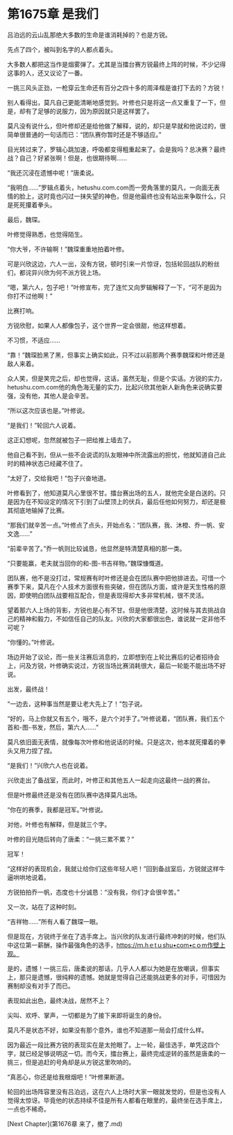 # 第1675章 是我们

吕泊远的云山乱那绝大多数的生命是谁消耗掉的？也是方锐。

先点了四个，被叫到名字的人都点着头。

大多数人都把这当作是烟雾弹了。尤其是当擂台赛方锐最终上阵的时候，不少记得这事的人，还又议论了一番。

一挑三风头正劲，一枪穿云生命还有百分之四十多的周泽楷是谁打下去的？方锐！

别人看得出，莫凡自己更能清晰地感觉到。叶修也只是将这一点又重复了一下，但是，却有了足够的说服力，因为原因就只是这样罢了。

莫凡没有说什么，但叶修却还是给他做了解释，说的，却只是早就和他说过的，很简单很普通的一句话而已：“团队赛你暂时还是不够适应。”

目光转过来了，罗辑心跳加速，呼吸都变得粗重起来了。会是我吗？总决赛？最终战？自己？好紧张啊！但是，也很期待啊……

“我还沉浸在遗憾中呢！”唐柔说。

“我明白……”罗辑点着头，hetushu.com.com而一旁角落里的莫凡，一向面无表情的脸上，这时竟也闪过一抹失望的神色，但是他最终也没有站出来争取什么，只是死死攥着拳头。

最后，魏琛。

叶修觉得熟悉，也觉得陌生。

“你大爷，不许输啊！”魏琛重重地拍着叶修。

可是兴欣这边，六人一出，没有方锐，顿时引来一片惊讶，包括轮回战队的粉丝们，都诧异兴欣为何不派方锐上场。

“嗯，第六人，包子吧！”叶修宣布，完了连忙又向罗辑解释了一下，“可不是因为你打不过他啊！”

比赛打响。

方锐欣慰，如果人人都像包子，这个世界一定会很甜，他这样想着。

不习惯，不适应……

“靠！”魏琛脸黑了黑，但事实上确实如此，只不过以前那两个赛季魏琛和叶修还是敌人来着。

众人笑，但是笑完之后，却也觉得，这话，虽然无耻，但是个实话。方锐的实力，hetushu.com.com他的角色海无量的实力，比起兴欣其他新人新角色来说确实要强，没有他，其他人是会辛苦。

“所以这次应该也是。”叶修说。

“是我们！”轮回六人说着。

这正幻想呢，忽然就被包子一把给推上墙去了。

他自己看不到，但从一些不会说谎的队友眼神中所流露出的担忧，他就知道自己此时的精神状态已经藏不住了。

“太好了，交给我吧！”包子兴奋地道。

叶修看到了，他知道莫凡心里很不甘。擂台赛出场的五人，就他完全是白送的。只是因为在不知设定的情况下引到了山壁顶上的伏兵，最后任他如何努力，却还是极其彻底地输掉了比赛。

“那我们就辛苦一点。”叶修点了点头，开始点名：“团队赛，我、沐橙、乔一帆、安文逸……”

“前辈辛苦了。”乔一帆则比较诚恳，他显然是特清楚真相的那一类。

“只要能赢，老夫就当回你的和-图-书吉祥物。”魏琛慷慨道。

团队赛，他不是没打过，常规赛有时叶修还是会在团队赛中把他排进去。可惜一个赛季下来，莫凡在个人技术方面很有些突破，但在团队方面，或许是天生性格的原因，即使明白团队战要相互配合，但是表现得却大多非常机械，很不灵活。

望着那六人上场的背影，方锐也是心有不甘。但是他很清楚，这时候与其去挑战自己的精神和毅力，不如信任自己的队友。兴欣的大家都很出色，谁说就一定非他不可呢？

“你懂的。”叶修说。

场边开始了议论，而一些关注赛后消息的，立即想到在上轮比赛后的记者招待会上，问及方锐，叶修确实说过，方锐当场比赛消耗很大，最后一轮能不能出场不好说。

出发，最终战！

“一边去，这种事当然是要让老大先上了！”包子说。

“好的，马上你就又有五个，哦不，是六个对手了。”叶修说着，“团队赛，我们五个首和-图-书发，然后，第六人……”

莫凡依旧面无表情，就像每次叶修和他说话的时候。只是这次，他本就死攥着的拳头又用力捏了捏。

“是我们！”兴欣六人也在说着。

兴欣走出了备战室，而此时，叶修正和其他五人一起走向这最终一战的赛台。

但是叶修最终还是没有在团队赛中选择莫凡出场。

“你在的赛季，我都是冠军。”叶修说。

对他，叶修也有解释，但是就三个字。

叶修的目光随后转向了唐柔：“一挑三累不累？”

冠军！

“这样好的表现机会，我就让给你们这些年轻人吧！”回到备战室后，方锐就这样牛逼哄哄地说着。

方锐拍拍乔一帆，态度也十分诚恳：“没有我，你们才会很辛苦。”

又一次，站在了这种时刻。

“吉祥物……”所有人看了魏琛一眼。

但是现在，方锐终于坐在了选手席上。当兴欣的队友进行最终冲刺的时候，他们队中这位第一薪酬，操作最强角色的选手，https://ｍ.hｅtｕshu•com•cｏm作壁上观。

是的，遗憾！一挑三后，唐柔说的那话，几乎人人都以为她是在放嘲讽，但事实上，那只是遗憾，很纯粹的遗憾。她就是觉得自己还能挑战更多的对手，可惜因为赛制却没有对手了而已。

表现如此出色，最终决战，居然不上？

尖叫、欢呼、掌声，一切都是为了接下来即将诞生的身份。

莫凡不是状态不好，如果没有那个意外，谁也不知道那一局会打成什么样。

因为最近一段比赛方锐的表现实在是太抢眼了。上一轮，最佳选手，单凭这四个字，就已经足够说明这一切。而今天，擂台赛上，最终完成逆转的虽然是唐柔的一挑三，但是追赶的号角却是从方锐这里吹响的。

“真恶心，你还是给我根烟吧！”叶修果断道。

轮回的出场阵容里没有吕泊远，这在六人上场时大家一眼就发觉的，但是也没有人觉得太惊讶。毕竟他的状态持续不佳是所有人都看在眼里的，最终坐在选手席上，一点也不稀奇。



[Next Chapter](第1676章 来了，撤了.md)